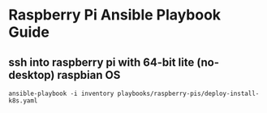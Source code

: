 # Raspberry Pi Ansible Playbook Guide

## ssh into raspberry pi with 64-bit lite (no-desktop) raspbian OS

```ansible-playbook -i inventory playbooks/raspberry-pis/deploy-install-k8s.yaml```
